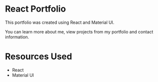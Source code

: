 # React Portfolio
This portfolio was created using React and Material UI.

You can learn more about me, view projects from my portfolio and contact information.

# Resources Used
* React 
* Material UI